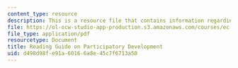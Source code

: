 ```yaml
---
content_type: resource
description: This is a resource file that contains information regarding reading guide.
file: https://ol-ocw-studio-app-production.s3.amazonaws.com/courses/ec-715-d-lab-disseminating-innovations-for-the-common-good-spring-2007/d498d98fe91a60166a8e45c7f6713a50_MITEC_715S07_participatry.pdf
file_type: application/pdf
resourcetype: Document
title: Reading Guide on Participatory Development
uid: d498d98f-e91a-6016-6a8e-45c7f6713a50
---
```

